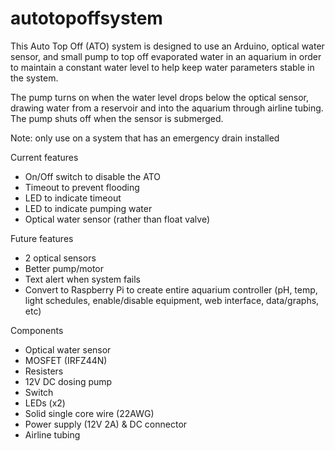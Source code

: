 # autotopoffsystem

This Auto Top Off (ATO) system is designed to use an Arduino, optical water sensor, and small pump to top off evaporated water in an aquarium in order to maintain a constant water level to help keep water parameters stable in the system.

The pump turns on when the water level drops below the optical sensor, drawing water from a reservoir and into the aquarium through airline tubing. The pump shuts off when the sensor is submerged.

Note: only use on a system that has an emergency drain installed

Current features
* On/Off switch to disable the ATO
* Timeout to prevent flooding
* LED to indicate timeout
* LED to indicate pumping water
* Optical water sensor (rather than float valve)

Future features
* 2 optical sensors
* Better pump/motor
* Text alert when system fails
* Convert to Raspberry Pi to create entire aquarium controller (pH, temp, light schedules, enable/disable equipment, web interface, data/graphs, etc)

Components
* Optical water sensor
* MOSFET (IRFZ44N)
* Resisters
* 12V DC dosing pump
* Switch
* LEDs (x2)
* Solid single core wire (22AWG)
* Power supply (12V 2A) & DC connector
* Airline tubing

